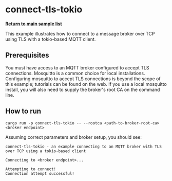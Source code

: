 # connect-tls-tokio

[**Return to main sample list**](../README.md)

This example illustrates how to connect to a message broker over TCP using TLS with a tokio-based MQTT client.

## Prerequisites
You must have access to an MQTT broker configured to accept TLS connections.  Mosquitto is a common choice for
local installations.  Configuring mosquitto to accept TLS connections is beyond the scope of this example; tutorials
can be found on the web.  If you use a local mosquitto install, you will also need to supply the broker's root CA on 
the command line.

## How to run

```
cargo run -p connect-tls-tokio -- --rootca <path-to-broker-root-ca> <broker endpoint>
```

Assuming correct parameters and broker setup, you should see:

```
connect-tls-tokio - an example connecting to an MQTT broker with TLS over TCP using a tokio-based client

Connecting to <broker endpoint>...

Attempting to connect!
Connection attempt successful!
```
